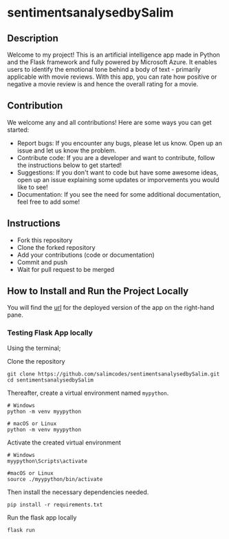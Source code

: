# sentimentsanalysedbySalim


## Description

Welcome to my project! This is an artificial intelligence app made in Python and the Flask framework and fully powered by Microsoft Azure. It enables users to identify the emotional tone behind a body of text - primarily applicable with movie reviews. With this app, you can rate how positive or negative a movie review is and hence the overall rating for a movie.

## Contribution

We welcome any and all contributions! Here are some ways you can get started:

- Report bugs: If you encounter any bugs, please let us know. Open up an issue and let us know the problem.
- Contribute code: If you are a developer and want to contribute, follow the instructions below to get started!
- Suggestions: If you don't want to code but have some awesome ideas, open up an issue explaining some updates or imporvements you would like to see!
- Documentation: If you see the need for some additional documentation, feel free to add some!

## Instructions
- Fork this repository
- Clone the forked repository
- Add your contributions (code or documentation)
- Commit and push
- Wait for pull request to be merged


## How to Install and Run the Project Locally

You will find the [url](https://sentimentsanalysedbysalim.azurewebsites.net/) for the deployed version of the app on the right-hand pane.

### Testing Flask App locally

Using the terminal;

Clone the repository

```
git clone https://github.com/salimcodes/sentimentsanalysedbySalim.git
cd sentimentsanalysedbySalim
```


Thereafter, create a virtual environment named `mypython`.

```
# Windows
python -m venv myypython

# macOS or Linux
python -m venv myypython
```

Activate the created virtual environment
```
# Windows
myypython\Scripts\activate

#macOS or Linux
source ./myypython/bin/activate
```

Then install the necessary dependencies needed.

``` 
pip install -r requirements.txt
```

Run the flask app locally

```
flask run
```

